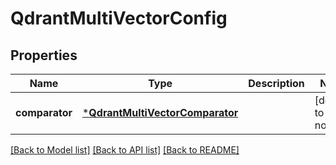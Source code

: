 # QdrantMultiVectorConfig


## Properties
Name | Type | Description | Notes
------------ | ------------- | ------------- | -------------
**comparator** | [***QdrantMultiVectorComparator**](QdrantMultiVectorComparator.md) |  | [default to nothing]


[[Back to Model list]](../README.md#models) [[Back to API list]](../README.md#api-endpoints) [[Back to README]](../README.md)


